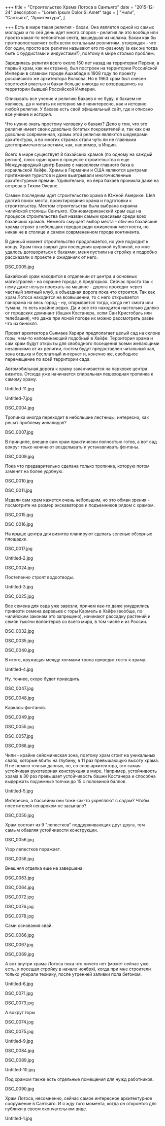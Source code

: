 +++
title = "Строительство Храма Лотоса в Сантьяго"
date = "2015-12-24"
description = "Lorem Ipsum Dolor Si Amet"
tags = [
    "Чили",
    "Сантьяго",
    "Архитектура",
]

+++
Есть в мире такая религия - бахаи. Она является одной из самых молодых и по сей день идет много споров - религия ли это вообще или просто какая-то непонятная секта, вышедшая из ислама. Бахаи как бы противопоставляют себя всем остальным реолигиям, утверждая - что бог один, просто все религии называют его по-разному (а как же тогда быть с буддистами и индуистами?), поэтому в мире столько проблем.

Зародилась религия всего около 150 лет назад на территории Персии, а первый храм, как ни странно, был построен на территории Российской Империи в славном городе Ашхабаде в 1908 году по проекту российского же архитектора Волкова. Но в 1963 храм был снесен советской властью и бахаи больше никогда не возвращались на территории бывшей Российской Империи.

Описывать все учение и религию Бахаев я не буду, я бахаем не являюсь, да и читать их историю мне неинтересно, как и историю любой религии. У бахаев есть свой официальный сайт, где и описано все учение и история.

Что нужно знать простому человеку о бахаях? Дело в том, что это религия имеет своих довольно богатых покровителей и, так как она довольно современная, храмы этой религии являются шедеврами архитектуры, а во многих странах стали чуть ли не главными достопримечательностями, как, например, в Индии.

Всего в мире существует 8 бахайских храмов (по одному на каждый регион), плюс один храм в процессе строительства и еще Международный центр Бахаев с мавзолеем главного баха в израильской Хайфе. Храмы в Германии и США являются центрами притяжения туристов и даже выигрывали многочисленные архитектурные премии. Удивительно, но вера бахаев проникла даже на острова в Тихом Океане.

Самым последним идет строительство храма в Южной Америке. Шел долгий поиск места, проектирования храма и подготовки к строительству. Местом строительства была выбрана окраина чилийской столицы Сантьяго. Южноамериканский храм еще на процессе строительства был назван самым красивым среди всех бахайских храмов. Немного смущает выбор места - обычно бахайские храмы строят в небольших городах ради оживления местности, но никак не в столице и самом соврмененном городе континента.

В данный момент строительство продолжается, но уже подходит к концу. Храм пока закрыт для посещения широкой публикой, но мне удалось договориться с бахаями, меня пустили на стройку и подробно рассказали о проекте и ожиданиях от него.

DSC_0005.jpg

Бахайский храм находится в отдалении от центра и основных магистралей - на окраине города, в предгорьях. Сейчас просто так к нему даже нельзя проехать на машине - дорога проходит через частный элитный клуб, а объездная дорога пока что строится. Так как храм Лотоса находится на возвышении, то с него открывается панорама на весь город - ну, открывается тогда, когда нет смога или тумана, то есть крайне редко. Да и все это находится настолько далеко от городских доминант (башня Костанера, холм Сан Кристобаль или телебашня), что даже при ясной погоде их можно рассмотреть разве что из бинокля.

Проект архитектора Сьямака Харири предполагает целый сад на склоне горы, чем-то напоминающий подобный в Хайфе. Территория храма и сам храм будут открыты для свободного посещения всеми желающими независимо от их религии, гостям будут предоставлен читальный зал, зона отдыха и бесплатный интернет и, конечно же, свободное перемещение по всей территории сада.

Автомобильная дорога к храму заканчивается на парковке центра визитов. Отсюда уже начинается спиральная пешеходная тропинка к самому храму.

Untitled-11.jpg

Untitled-7.jpg

DSC_0004.jpg

Тропинка иногда переходит в небольшие лестницы, интересно, как решат проблему инвалидов?

DSC_0007.jpg

В принципе, внешне сам храм практически полностью готов, а вот сад вокруг тоько начинают возделывать и устанавливать фонтаны.

DSC_0009.jpg

Пока что предварительно сделана только тропинка, которую потом заменят на более удобную.

DSC_0010.jpg

DSC_0011.jpg

Издали сам храм кажется очень небольшим, но это обман зрения - посмотрите на размер экскаваторов и подъемников рядом с храмом.



DSC_0015.jpg

DSC_0016.jpg

На крыше центра для визитов планируют сделать зеленые обзорные площадки.

DSC_0017.jpg

Untitled-2.jpg

DSC_0024.jpg

Постепенно строят водоотводы.

Untitled-3.jpg

DSC_0025.jpg

Все семена для сада уже завезли, причем как-то даже умудрились привезти семена деревьев с горы Кармель в Хайфе (вообще, по чилийским законам это запрещено), начинают рассадку растений и семян тысячи волонтеров со всего мира, в том числе и из России.

DSC_0032.jpg

DSC_0035.jpg

DSC_0040.jpg

В итоге, кружащая между холмами тропа приводит гостя к храму.

Untitled-4.jpg

Ну, точнее, скоро будет приводить.

DSC_0047.jpg

DSC_0048.jpg

Каркасы фонтанов.

DSC_0049.jpg

DSC_0055.jpg

DSC_0057.jpg

DSC_0068.jpg

Чили - крайне сейсмическая зона, поэтому храм стоит на уникальных сваях, которые вбиты на глубину, в 11 раз превышающую высоту храма. Я не помню точных данных, но, со слов архитектора, это самая устойчивая рукотворная конструкция в мире. Например, устойчивость храма в 30 раз превышает устойчивость башни Костанера и способна выдержать подземные толчки до 15 с половиной баллов.

Untitled-5.jpg

Интересно, а бассейны они тоже как-то укрепляют с садом? Чтобы посетителей ненароком не засыпало?

DSC_0050.jpg

Храм состоит из 9 "лепестков" поддерживающих друг друга, тем самым обавляя устойчивости конструкции.

DSC_0056.jpg

Узор лепестков поражает.

DSC_0058.jpg

Внешняя отделка еще не завершена.

DSC_0063.jpg

DSC_0064.jpg

DSC_0072.jpg

DSC_0076.jpg

DSC_0078.jpg

Сами основания свай.

DSC_0066.jpg

DSC_0067.jpg

DSC_0069.jpg

А вот внутри храма Лотоса пока что ничего нет (может сейчас уже есть, я посещал стройку в начале ноября), когда при мне строители только убирали технику, после утренней заливки пола бетоном.

Untitled-6.jpg

DSC_0071.jpg

DSC_0073.jpg

А вокруг горы

DSC_0074.jpg

DSC_0075.jpg

Untitled-9.jpg

DSC_0084.jpg

DSC_0089.jpg

Untitled-10.jpg

Под храмом также есть отдельные помещения для нужд работников.

DSC_0090.jpg

Храм Лотоса, несомненно, сейчас самое интересное архитектурное сооружение в Сантьяго. И я жду того момента, когда он откроется для публики в своем окончательном виде.

Untitled-1.jpg
